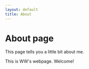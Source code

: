 ```yaml
---
layout: default
title: About
---
```

# About page

This page tells you a little bit about me. 

This is WW's webpage. Welcome! 
